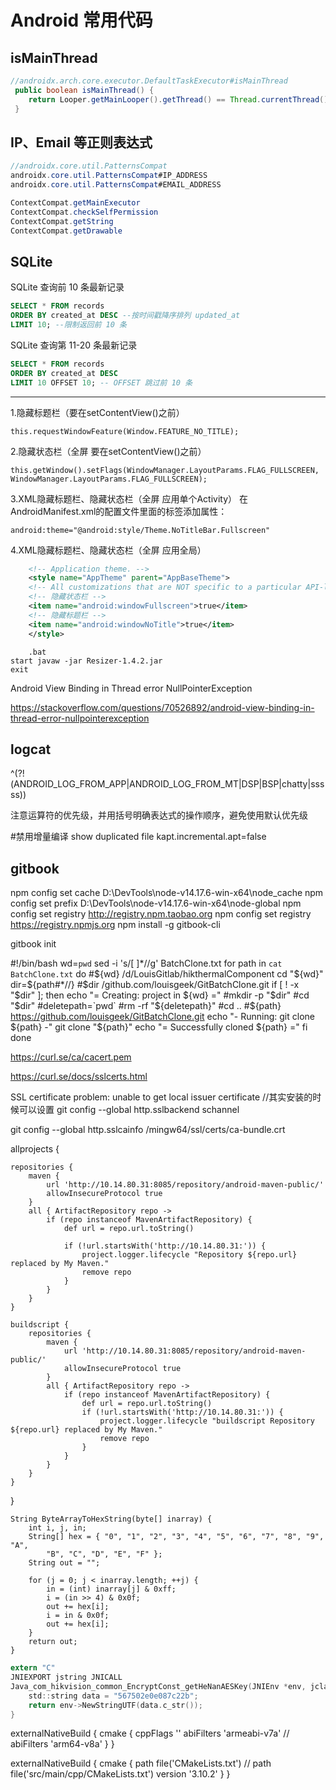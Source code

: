 # Android 常用代码


## isMainThread
```java
//androidx.arch.core.executor.DefaultTaskExecutor#isMainThread
 public boolean isMainThread() {
    return Looper.getMainLooper().getThread() == Thread.currentThread();
 }
```

## IP、Email 等正则表达式
```java
//androidx.core.util.PatternsCompat
androidx.core.util.PatternsCompat#IP_ADDRESS
androidx.core.util.PatternsCompat#EMAIL_ADDRESS
```

```java
ContextCompat.getMainExecutor
ContextCompat.checkSelfPermission
ContextCompat.getString
ContextCompat.getDrawable
```

## SQLite
SQLite 查询前 10 条最新记录
```sql
SELECT * FROM records 
ORDER BY created_at DESC --按时间戳降序排列 updated_at
LIMIT 10; --限制返回前 10 条
```

SQLite 查询第 11-20 条最新记录
```sql
SELECT * FROM records 
ORDER BY created_at DESC
LIMIT 10 OFFSET 10; -- OFFSET 跳过前 10 条
```





------------------------------------------

1.隐藏标题栏（要在setContentView()之前）

    this.requestWindowFeature(Window.FEATURE_NO_TITLE);
2.隐藏状态栏（全屏 要在setContentView()之前）

    this.getWindow().setFlags(WindowManager.LayoutParams.FLAG_FULLSCREEN, WindowManager.LayoutParams.FLAG_FULLSCREEN);
3.XML隐藏标题栏、隐藏状态栏（全屏 应用单个Activity）
在AndroidManifest.xml的配置文件里面的<activity>标签添加属性：

    android:theme="@android:style/Theme.NoTitleBar.Fullscreen"
4.XML隐藏标题栏、隐藏状态栏（全屏 应用全局） 

```xml
    <!-- Application theme. -->
    <style name="AppTheme" parent="AppBaseTheme">
    <!-- All customizations that are NOT specific to a particular API-level can go here. -->
    <!-- 隐藏状态栏 -->
    <item name="android:windowFullscreen">true</item>
    <!-- 隐藏标题栏 -->
    <item name="android:windowNoTitle">true</item>
    </style>
```










```shell
    .bat
start javaw -jar Resizer-1.4.2.jar
exit
```


Android View Binding in Thread error NullPointerException

https://stackoverflow.com/questions/70526892/android-view-binding-in-thread-error-nullpointerexception



## logcat

^(?!(ANDROID_LOG_FROM_APP|ANDROID_LOG_FROM_MT|DSP|BSP|chatty|sssss))


注意运算符的优先级，并用括号明确表达式的操作顺序，避免使用默认优先级



 #禁用增量编译 show duplicated file
kapt.incremental.apt=false




## gitbook

npm config set cache D:\DevTools\node-v14.17.6-win-x64\node_cache
npm config set prefix D:\DevTools\node-v14.17.6-win-x64\node-global
npm config set registry http://registry.npm.taobao.org
npm config set registry https://registry.npmjs.org
npm install -g gitbook-cli

gitbook init






#!/bin/bash
wd=`pwd`
sed -i 's/[ ]*//g' BatchClone.txt
for path in `cat BatchClone.txt`
do
#${wd} /d/LouisGitlab/hikthermalComponent
cd "${wd}"
dir=${path#*//}
#$dir /github.com/louisgeek/GitBatchClone.git
if [ ! -x "$dir" ]; then
echo "= Creating: project in ${wd} ="
#mkdir -p "$dir"
#cd "$dir"
#deletepath=`pwd`
#rm -rf "${deletepath}"
#cd ..
#${path} https://github.com/louisgeek/GitBatchClone.git
echo "- Running: git clone ${path} -"
git clone "${path}"
echo "= Successfully cloned ${path} ="
fi
done












https://curl.se/ca/cacert.pem

https://curl.se/docs/sslcerts.html

SSL certificate problem: unable to get local issuer certificate
//其实安装的时候可以设置
git config --global http.sslbackend schannel

git config --global http.sslcainfo /mingw64/ssl/certs/ca-bundle.crt





allprojects {

    repositories {
        maven {
            url 'http://10.14.80.31:8085/repository/android-maven-public/'
            allowInsecureProtocol true
        }
        all { ArtifactRepository repo ->
            if (repo instanceof MavenArtifactRepository) {
                def url = repo.url.toString()

                if (!url.startsWith('http://10.14.80.31:')) {
                    project.logger.lifecycle "Repository ${repo.url} replaced by My Maven."
                    remove repo
                }
            }
        }
    }

    buildscript {
        repositories {
            maven {
                url 'http://10.14.80.31:8085/repository/android-maven-public/'
                allowInsecureProtocol true
            }
            all { ArtifactRepository repo ->
                if (repo instanceof MavenArtifactRepository) {
                    def url = repo.url.toString()
                    if (!url.startsWith('http://10.14.80.31:')) {
                        project.logger.lifecycle "buildscript Repository ${repo.url} replaced by My Maven."
                        remove repo
                    }
                }
            }
        }
    }

}



    String ByteArrayToHexString(byte[] inarray) {
        int i, j, in;
        String[] hex = { "0", "1", "2", "3", "4", "5", "6", "7", "8", "9", "A",
            "B", "C", "D", "E", "F" };
        String out = "";

        for (j = 0; j < inarray.length; ++j) {
            in = (int) inarray[j] & 0xff;
            i = (in >> 4) & 0x0f;
            out += hex[i];
            i = in & 0x0f;
            out += hex[i];
        }
        return out;
    } 
	


```C
extern "C"
JNIEXPORT jstring JNICALL
Java_com_hikvision_common_EncryptConst_getHeNanAESKey(JNIEnv *env, jclass clazz) {
    std::string data = "567502e0e087c22b";
    return env->NewStringUTF(data.c_str());
}
```



  externalNativeBuild {
            cmake {
                cppFlags ''
                abiFilters 'armeabi-v7a'
//                abiFilters 'arm64-v8a'
            }
        }

   externalNativeBuild {
        cmake {
            path file('CMakeLists.txt')
//            path file('src/main/cpp/CMakeLists.txt')
            version '3.10.2'
        }
    }





